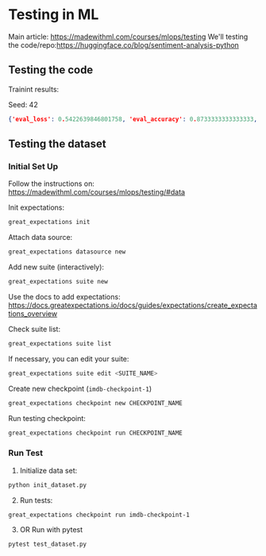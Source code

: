 # Testing in ML

Main article: https://madewithml.com/courses/mlops/testing
We'll testing the code/repo:https://huggingface.co/blog/sentiment-analysis-python

## Testing the code

Trainint results:

Seed: 42
```json
{'eval_loss': 0.5422639846801758, 'eval_accuracy': 0.8733333333333333, 'eval_f1': 0.8741721854304636, 'eval_runtime': 10.2807, 'eval_samples_per_second': 29.181, 'eval_steps_per_second': 7.295, 'epoch': 2.0}
```


## Testing the dataset

### Initial Set Up

Follow the instructions on: https://madewithml.com/courses/mlops/testing/#data

Init expectations:

```bash
great_expectations init
```

Attach data source:

```bash
great_expectations datasource new
```

Add new suite (interactively):

```bash
great_expectations suite new
```

Use the docs to add expectations: https://docs.greatexpectations.io/docs/guides/expectations/create_expectations_overview

Check suite list:

```bash
great_expectations suite list
```

If necessary, you can edit your suite:

```bash
great_expectations suite edit <SUITE_NAME>
```

Create new checkpoint (`imdb-checkpoint-1`)

```bash
great_expectations checkpoint new CHECKPOINT_NAME
```

Run testing checkpoint:

```bash
great_expectations checkpoint run CHECKPOINT_NAME
```

### Run Test

1. Initialize data set:

```bash
python init_dataset.py
```

2. Run tests:

```bash
great_expectations checkpoint run imdb-checkpoint-1
```

3. OR Run with pytest

```bash
pytest test_dataset.py
```

